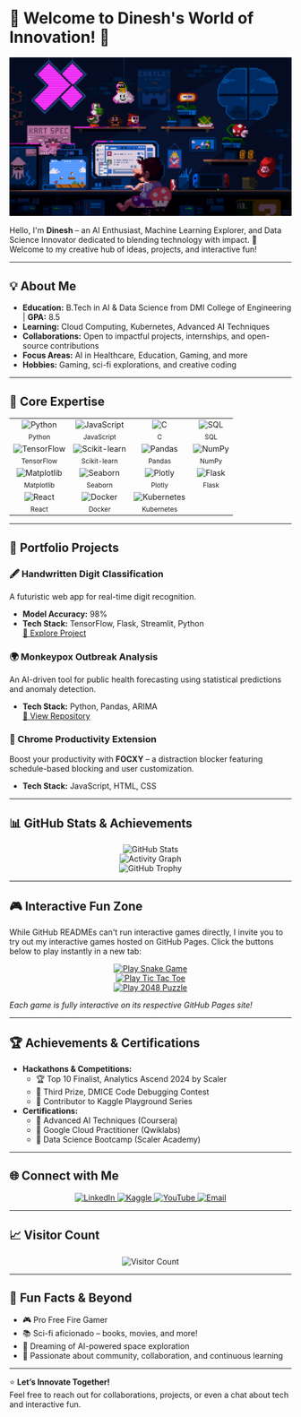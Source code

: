 # 🌟 Welcome to Dinesh's World of Innovation! 🌟

<div align="center">
  <img src="https://raw.githubusercontent.com/sugith10/images/main/gif/mario-working.gif" alt="Working Mario" />
</div>

Hello, I'm **Dinesh** – an AI Enthusiast, Machine Learning Explorer, and Data Science Innovator dedicated to blending technology with impact. 🚀  
Welcome to my creative hub of ideas, projects, and interactive fun!

---

## 💡 About Me

- **Education:** B.Tech in AI & Data Science from DMI College of Engineering | **GPA:** 8.5  
- **Learning:** Cloud Computing, Kubernetes, Advanced AI Techniques  
- **Collaborations:** Open to impactful projects, internships, and open-source contributions  
- **Focus Areas:** AI in Healthcare, Education, Gaming, and more  
- **Hobbies:** Gaming, sci-fi explorations, and creative coding

---

## 🔧 Core Expertise

<table>
  <tr>
    <td align="center">
      <img src="https://img.shields.io/badge/-Python-blue?logo=python&logoColor=white" alt="Python" /><br>
      <sub>Python</sub>
    </td>
    <td align="center">
      <img src="https://img.shields.io/badge/-JavaScript-yellow?logo=javascript" alt="JavaScript" /><br>
      <sub>JavaScript</sub>
    </td>
    <td align="center">
      <img src="https://img.shields.io/badge/-C-lightgrey?logo=c" alt="C" /><br>
      <sub>C</sub>
    </td>
    <td align="center">
      <img src="https://img.shields.io/badge/-SQL-blue" alt="SQL" /><br>
      <sub>SQL</sub>
    </td>
  </tr>
  <tr>
    <td align="center">
      <img src="https://img.shields.io/badge/-TensorFlow-orange?logo=tensorflow" alt="TensorFlow" /><br>
      <sub>TensorFlow</sub>
    </td>
    <td align="center">
      <img src="https://img.shields.io/badge/-Scikit--learn-green?logo=scikit-learn" alt="Scikit-learn" /><br>
      <sub>Scikit-learn</sub>
    </td>
    <td align="center">
      <img src="https://img.shields.io/badge/-Pandas-darkblue?logo=pandas" alt="Pandas" /><br>
      <sub>Pandas</sub>
    </td>
    <td align="center">
      <img src="https://img.shields.io/badge/-NumPy-lightblue?logo=numpy" alt="NumPy" /><br>
      <sub>NumPy</sub>
    </td>
  </tr>
  <tr>
    <td align="center">
      <img src="https://img.shields.io/badge/-Matplotlib-blue" alt="Matplotlib" /><br>
      <sub>Matplotlib</sub>
    </td>
    <td align="center">
      <img src="https://img.shields.io/badge/-Seaborn-green" alt="Seaborn" /><br>
      <sub>Seaborn</sub>
    </td>
    <td align="center">
      <img src="https://img.shields.io/badge/-Plotly-purple" alt="Plotly" /><br>
      <sub>Plotly</sub>
    </td>
    <td align="center">
      <img src="https://img.shields.io/badge/-Flask-lightgrey?logo=flask" alt="Flask" /><br>
      <sub>Flask</sub>
    </td>
  </tr>
  <tr>
    <td align="center">
      <img src="https://img.shields.io/badge/-React-blue?logo=react" alt="React" /><br>
      <sub>React</sub>
    </td>
    <td align="center">
      <img src="https://img.shields.io/badge/-Docker-lightblue?logo=docker" alt="Docker" /><br>
      <sub>Docker</sub>
    </td>
    <td align="center">
      <img src="https://img.shields.io/badge/-Kubernetes-blue?logo=kubernetes" alt="Kubernetes" /><br>
      <sub>Kubernetes</sub>
    </td>
    <td align="center"></td>
  </tr>
</table>

---

## 🚀 Portfolio Projects

### 🖋️ Handwritten Digit Classification
A futuristic web app for real-time digit recognition.  
- **Model Accuracy:** 98%  
- **Tech Stack:** TensorFlow, Flask, Streamlit, Python  
[🔗 Explore Project](https://github.com/itzdineshx/Handwritten-Digit-Recognition-system)

### 🌍 Monkeypox Outbreak Analysis
An AI-driven tool for public health forecasting using statistical predictions and anomaly detection.  
- **Tech Stack:** Python, Pandas, ARIMA  
[🔗 View Repository](https://github.com/itzdineshx/MPOX_Analysis_Forecasting)

### 🚀 Chrome Productivity Extension
Boost your productivity with **FOCXY** – a distraction blocker featuring schedule-based blocking and user customization.  
- **Tech Stack:** JavaScript, HTML, CSS

---

## 📊 GitHub Stats & Achievements

<div align="center">
  <img src="https://github-readme-stats.vercel.app/api?username=itzdineshx&show_icons=true&theme=radical&count_private=true" alt="GitHub Stats" /><br>
  <img src="https://github-readme-activity-graph.vercel.app/graph?username=itzdineshx&theme=dracula&bg_color=1a1b27&color=69DADB&line=4DBD33&point=FFFFFF&area=true" alt="Activity Graph" />
</div>

<div align="center">
  <!-- GitHub Trophy Badge -->
  <img src="https://github-profile-trophy.vercel.app/?username=itzdineshx&theme=onedark&no-frame=true&row=1" alt="GitHub Trophy" />
</div>

---

## 🎮 Interactive Fun Zone

While GitHub READMEs can't run interactive games directly, I invite you to try out my interactive games hosted on GitHub Pages. Click the buttons below to play instantly in a new tab:

<div align="center">

[![Play Snake Game](https://img.shields.io/badge/Play-Snake_Game-brightgreen?style=for-the-badge)](https://itzdineshx.github.io/snake-game)  
[![Play Tic Tac Toe](https://img.shields.io/badge/Play-Tic_Tac_Toe-blue?style=for-the-badge)](https://itzdineshx.github.io/tictactoe)  
[![Play 2048 Puzzle](https://img.shields.io/badge/Play-2048_Puzzle-orange?style=for-the-badge)](https://itzdineshx.github.io/2048)
  
</div>

*Each game is fully interactive on its respective GitHub Pages site!*

---

## 🏆 Achievements & Certifications

- **Hackathons & Competitions:**
  - 🏆 Top 10 Finalist, Analytics Ascend 2024 by Scaler  
  - 🥉 Third Prize, DMICE Code Debugging Contest  
  - 🚀 Contributor to Kaggle Playground Series
- **Certifications:**
  - 🏅 Advanced AI Techniques (Coursera)  
  - 🏅 Google Cloud Practitioner (Qwiklabs)  
  - 🏅 Data Science Bootcamp (Scaler Academy)

---

## 🌐 Connect with Me

<div align="center">
  <a href="https://linkedin.com/in/itzdineshx" target="_blank">
    <img src="https://img.shields.io/badge/LinkedIn-0077B5?logo=linkedin&logoColor=white" alt="LinkedIn" />
  </a>
  <a href="https://kaggle.com/dinesh873" target="_blank">
    <img src="https://img.shields.io/badge/Kaggle-20BEFF?logo=kaggle&logoColor=white" alt="Kaggle" />
  </a>
  <a href="https://www.youtube.com/@DINESH-p1b3r" target="_blank">
    <img src="https://img.shields.io/badge/YouTube-FF0000?logo=youtube&logoColor=white" alt="YouTube" />
  </a>
  <a href="mailto:personalaccdinesh@gmail.com" target="_blank">
    <img src="https://img.shields.io/badge/Email-D14836?logo=gmail&logoColor=white" alt="Email" />
  </a>
</div>

---

## 📈 Visitor Count

<div align="center">
  <img src="https://profile-counter.glitch.me/itzdineshx/count.svg" alt="Visitor Count" />
</div>

---

## 🎯 Fun Facts & Beyond

- 🎮 Pro Free Fire Gamer  
- 📚 Sci-fi aficionado – books, movies, and more!  
- 🌌 Dreaming of AI-powered space exploration  
- 💬 Passionate about community, collaboration, and continuous learning

---

⭐️ **Let’s Innovate Together!**  
Feel free to reach out for collaborations, projects, or even a chat about tech and interactive fun.

<!-- Thanks for stopping by! -->
